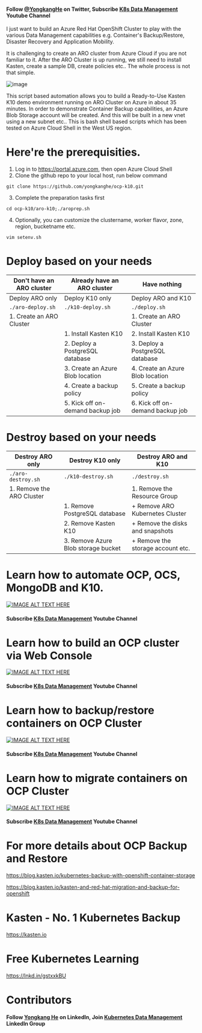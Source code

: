 #### Follow [@YongkangHe](https://twitter.com/yongkanghe) on Twitter, Subscribe [K8s Data Management](https://www.youtube.com/channel/UCm-sw1b23K-scoVSCDo30YQ?sub_confirmation=1) Youtube Channel

I just want to build an Azure Red Hat OpenShift Cluster to play with the various Data Management capabilities e.g. Container's Backup/Restore, Disaster Recovery and Application Mobility. 

It is challenging to create an ARO cluster from Azure Cloud if you are not familiar to it. After the ARO Cluster is up running, we still need to install Kasten, create a sample DB, create policies etc.. The whole process is not that simple.

![image](https://pbs.twimg.com/media/FGZh1BPVQAEE0Qq?format=jpg&name=small)

This script based automation allows you to build a Ready-to-Use Kasten K10 demo environment running on ARO Cluster on Azure in about 35 minutes. In order to demonstrate Container Backup capabilities, an Azure Blob Storage account will be created. And this will be built in a new vnet using a new subnet etc.. This is bash shell based scripts which has been tested on Azure Cloud Shell in the West US region. 

# Here're the prerequisities. 
1. Log in to https://portal.azure.com, then open Azure Cloud Shell
2. Clone the github repo to your local host, run below command
````
git clone https://github.com/yongkanghe/ocp-k10.git
````
3. Complete the preparation tasks first
````
cd ocp-k10/aro-k10;./aroprep.sh
````
4. Optionally, you can customize the clustername, worker flavor, zone, region, bucketname etc.
````
vim setenv.sh
````

# Deploy based on your needs

| Don't have an ARO cluster | Already have an ARO cluster      | Have nothing                     |
|---------------------------|----------------------------------|----------------------------------|
| Deploy ARO only           | Deploy K10 only                  | Deploy ARO and K10               |
| ``` ./aro-deploy.sh ```   | ``` ./k10-deploy.sh ```          | ``` ./deploy.sh ```              |
| 1. Create an ARO Cluster  |                                  | 1. Create an ARO Cluster         |
|                           | 1. Install Kasten K10            | 2. Install Kasten K10            |
|                           | 2. Deploy a PostgreSQL database  | 3. Deploy a PostgreSQL database  |
|                           | 3. Create an Azure Blob location | 4. Create an Azure Blob location |
|                           | 4. Create a backup policy        | 5. Create a backup policy        |
|                           | 5. Kick off on-demand backup job | 6. Kick off on-demand backup job |

# Destroy based on your needs

| Destroy ARO only          | Destroy K10 only                     | Destroy ARO and K10                 |
|---------------------------|--------------------------------------|-------------------------------------|
| ``` ./aro-destroy.sh ```  | ``` ./k10-destroy.sh ```             | ``` ./destroy.sh ```                |
| 1. Remove the ARO Cluster |                                      | 1. Remove the Resource Group        |
|                           | 1. Remove PostgreSQL database        |    + Remove ARO Kubernetes Cluster  |
|                           | 2. Remove Kasten K10                 |    + Remove the disks and snapshots |
|                           | 3. Remove Azure Blob storage bucket  |    + Remove the storage account etc.|

# Learn how to automate OCP, OCS, MongoDB and K10.
[![IMAGE ALT TEXT HERE](https://img.youtube.com/vi/HohBSwDjtmM/0.jpg)](https://www.youtube.com/watch?v=HohBSwDjtmM)
#### Subscribe [K8s Data Management](https://www.youtube.com/channel/UCm-sw1b23K-scoVSCDo30YQ?sub_confirmation=1) Youtube Channel

# Learn how to build an OCP cluster via Web Console
[![IMAGE ALT TEXT HERE](https://img.youtube.com/vi/FDvY9PSxgAQ/0.jpg)](https://www.youtube.com/watch?v=FDvY9PSxgAQ)
#### Subscribe [K8s Data Management](https://www.youtube.com/channel/UCm-sw1b23K-scoVSCDo30YQ?sub_confirmation=1) Youtube Channel

# Learn how to backup/restore containers on OCP Cluster
[![IMAGE ALT TEXT HERE](https://img.youtube.com/vi/zMKIOCuEPyI/0.jpg)](https://www.youtube.com/watch?v=zMKIOCuEPyI)
#### Subscribe [K8s Data Management](https://www.youtube.com/channel/UCm-sw1b23K-scoVSCDo30YQ?sub_confirmation=1) Youtube Channel

# Learn how to migrate containers on OCP Cluster
[![IMAGE ALT TEXT HERE](https://img.youtube.com/vi/mjG-GOnJ-Lo/0.jpg)](https://www.youtube.com/watch?v=mjG-GOnJ-Lo)
#### Subscribe [K8s Data Management](https://www.youtube.com/channel/UCm-sw1b23K-scoVSCDo30YQ?sub_confirmation=1) Youtube Channel

# For more details about OCP Backup and Restore
https://blog.kasten.io/kubernetes-backup-with-openshift-container-storage

https://blog.kasten.io/kasten-and-red-hat-migration-and-backup-for-openshift

# Kasten - No. 1 Kubernetes Backup
https://kasten.io 

# Free Kubernetes Learning
https://lnkd.in/gstxxkBU

# Contributors

#### Follow [Yongkang He](http://yongkang.cloud) on LinkedIn, Join [Kubernetes Data Management](https://www.linkedin.com/groups/13983251) LinkedIn Group
